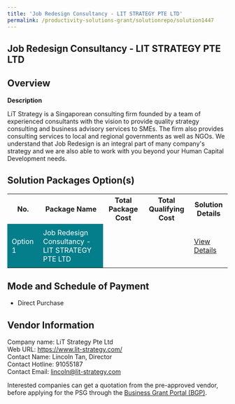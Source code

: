 ```yaml
---
title: 'Job Redesign Consultancy - LIT STRATEGY PTE LTD'
permalink: /productivity-solutions-grant/solutionrepo/solution1447
---
```


## Job Redesign Consultancy - LIT STRATEGY PTE LTD

## Overview

**Description**

LiT Strategy is a Singaporean consulting firm founded by a team of experienced consultants with the vision to provide quality strategy consulting and business advisory services to SMEs. The firm also provides consulting services to local and regional governments as well as NGOs. We understand that Job Redesign is an integral part of many company's strategy and we are also able to work with you beyond your Human Capital Development needs.

## Solution Packages Option(s)

<table>
<tr>
<th><b>No.</b></th>
<th><b>Package Name</b></th>
<th><b>Total Package Cost</b></th>
<th><b>Total Qualifying Cost</b></th>
<th><b>Solution Details</b></th>
</tr>
<tr>
<td style='padding: 10px; background-color: #037E8A; color: #FFFFFF;'>Option 1</td>
<td style='padding: 10px; background-color: #037E8A; color: #FFFFFF;'>Job Redesign Consultancy - LIT STRATEGY PTE LTD</td>
<td style='padding: 10px;'> </td>
<td style='padding: 10px;'> </td>
<td style='padding: 10px;'><a href='/images/psg/CaseStudiesbyLiTStrategy.pdf' target='_blank'>View Details</a></td>
</tr>
</table>

## Mode and Schedule of Payment

 - Direct Purchase

## Vendor Information

 Company name: LiT Strategy Pte Ltd<br>Web URL: https://www.lit-strategy.com/<br>Contact Name: Lincoln Tan, Director<br>Contact Hotline: 91055187<br>Contact Email: lincoln@lit-strategy.com

Interested companies can get a quotation from the pre-approved vendor, before applying for the PSG through the <a href='https://www.businessgrants.gov.sg/' target='_blank' rel='noopener'>Business Grant Portal (BGP)</a>.

<script src="/jquery/resize-tables.js"></script>

